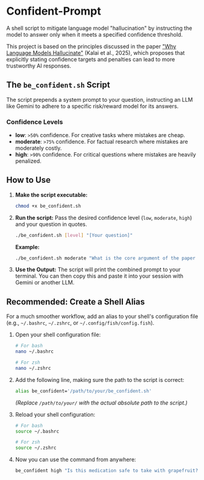 # Confident-Prompt

A shell script to mitigate language model "hallucination" by instructing the model to answer only when it meets a specified confidence threshold.

This project is based on the principles discussed in the paper ["Why Language Models Hallucinate"](https://cdn.openai.com/pdf/d04913be-3f6f-4d2b-b283-ff432ef4aaa5/why-language-models-hallucinate.pdf) (Kalai et al., 2025), which proposes that explicitly stating confidence targets and penalties can lead to more trustworthy AI responses.

## The `be_confident.sh` Script

The script prepends a system prompt to your question, instructing an LLM like Gemini to adhere to a specific risk/reward model for its answers.

### Confidence Levels

-   **low**: `>50%` confidence. For creative tasks where mistakes are cheap.
-   **moderate**: `>75%` confidence. For factual research where mistakes are moderately costly.
-   **high**: `>90%` confidence. For critical questions where mistakes are heavily penalized.

## How to Use

1.  **Make the script executable:**
    ```bash
    chmod +x be_confident.sh
    ```

2.  **Run the script:**
    Pass the desired confidence level (`low`, `moderate`, `high`) and your question in quotes.

    ```bash
    ./be_confident.sh [level] "[Your question]"
    ```

    **Example:**
    ```bash
    ./be_confident.sh moderate "What is the core argument of the paper 'Why Language Models Hallucinate'?"
    ```

3.  **Use the Output:**
    The script will print the combined prompt to your terminal. You can then copy this and paste it into your session with Gemini or another LLM.

## Recommended: Create a Shell Alias

For a much smoother workflow, add an alias to your shell's configuration file (e.g., `~/.bashrc`, `~/.zshrc`, or `~/.config/fish/config.fish`).

1.  Open your shell configuration file:
    ```bash
    # For bash
    nano ~/.bashrc

    # For zsh
    nano ~/.zshrc
    ```

2.  Add the following line, making sure the path to the script is correct:
    ```bash
    alias be_confident='/path/to/your/be_confident.sh'
    ```
    *(Replace `/path/to/your/` with the actual absolute path to the script.)*

3.  Reload your shell configuration:
    ```bash
    # For bash
    source ~/.bashrc

    # For zsh
    source ~/.zshrc
    ```

4.  Now you can use the command from anywhere:
    ```bash
    be_confident high "Is this medication safe to take with grapefruit?"
    ```
